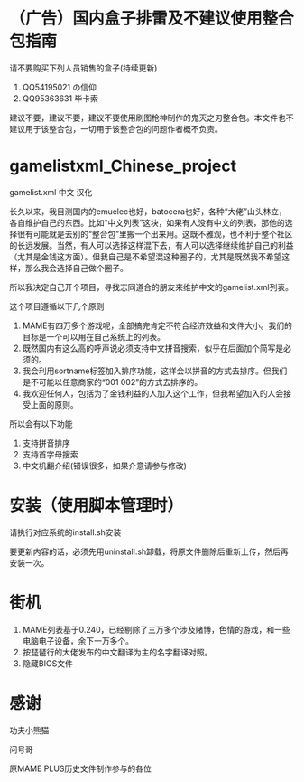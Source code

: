 # （广告）国内盒子排雷及不建议使用整合包指南

请不要购买下列人员销售的盒子(持续更新)

1. QQ54195021  の信仰
2. QQ95363631  毕卡索

建议不要，建议不要，建议不要使用刷图枪神制作的鬼灭之刃整合包。本文件也不建议用于该整合包，一切用于该整合包的问题作者概不负责。


# gamelistxml_Chinese_project

gamelist.xml 中文 汉化

长久以来，我目测国内的emuelec也好，batocera也好，各种“大佬”山头林立，各自维护自己的东西。比如“中文列表”这块，如果有人没有中文的列表，那他的选择很有可能就是去别的“整合包”里搬一个出来用。这既不雅观，也不利于整个社区的长远发展。当然，有人可以选择这样混下去，有人可以选择继续维护自己的利益（尤其是金钱这方面）。但我自己是不希望混这种圈子的，尤其是既然我不希望这样，那么我会选择自己做个圈子。

所以我决定自己开个项目，寻找志同道合的朋友来维护中文的gamelist.xml列表。

这个项目遵循以下几个原则

1. MAME有四万多个游戏呢，全部搞完肯定不符合经济效益和文件大小。我们的目标是一个可以用在自己系统上的列表。
2. 既然国内有这么高的呼声说必须支持中文拼音搜索，似乎在后面加个简写是必须的。
3. 我会利用sortname标签加入排序功能，这样会以拼音的方式去排序。但我们是不可能以任意商家的“001 002”的方式去排序的。
4. 我欢迎任何人，包括为了金钱利益的人加入这个工作，但我希望加入的人会接受上面的原则。

所以会有以下功能

1. 支持拼音排序
2. 支持首字母搜索
3. 中文机翻介绍(错误很多，如果介意请参与修改)

# 安装（使用脚本管理时）

请执行对应系统的install.sh安装

要更新内容的话，必须先用uninstall.sh卸载，将原文件删除后重新上传，然后再安装一次。

# 街机

1. MAME列表基于0.240，已经剔除了三万多个涉及赌博，色情的游戏，和一些电脑电子设备，余下一万多个。
2. 按琵琶行的大佬发布的中文翻译为主的名字翻译对照。
3. 隐藏BIOS文件

# 感谢

功夫小熊猫

问号哥

原MAME PLUS历史文件制作参与的各位